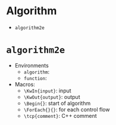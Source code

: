 # Algorithm

- `algorithm2e`

# `algorithm2e`

- Environments
  - `algorithm`:
  - `function`:
- Macros:
  - `\KwIn{input}`: input
  - `\KwOut{output}`: output
  - `\Begin{}`: start of algorithm
  - `\ForEach{}{}`: for each control flow
  - `\tcp{comment}`: C++ comment
